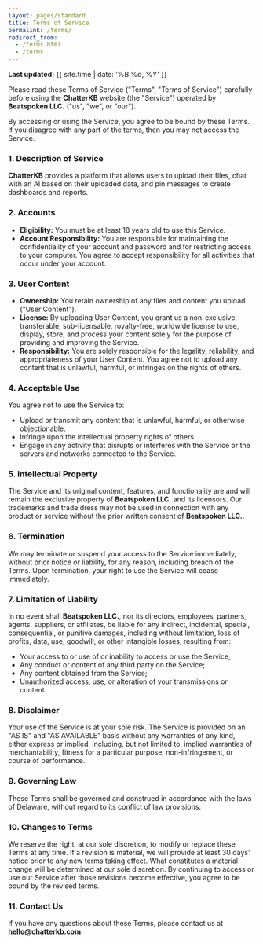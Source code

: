 ```yaml
---
layout: pages/standard
title: Terms of Service
permalink: /terms/
redirect_from:
  - /terms.html
  - /terms
---
```


**Last updated:** {{ site.time | date: '%B %d, %Y' }}

Please read these Terms of Service ("Terms", "Terms of Service") carefully before using the **ChatterKB** website (the "Service") operated by **Beatspoken LLC.** ("us", "we", or "our").

By accessing or using the Service, you agree to be bound by these Terms. If you disagree with any part of the terms, then you may not access the Service.

### 1. Description of Service

**ChatterKB** provides a platform that allows users to upload their files, chat with an AI based on their uploaded data, and pin messages to create dashboards and reports.

### 2. Accounts

- **Eligibility:** You must be at least 18 years old to use this Service.
- **Account Responsibility:** You are responsible for maintaining the confidentiality of your account and password and for restricting access to your computer. You agree to accept responsibility for all activities that occur under your account.

### 3. User Content

- **Ownership:** You retain ownership of any files and content you upload ("User Content").
- **License:** By uploading User Content, you grant us a non-exclusive, transferable, sub-licensable, royalty-free, worldwide license to use, display, store, and process your content solely for the purpose of providing and improving the Service.
- **Responsibility:** You are solely responsible for the legality, reliability, and appropriateness of your User Content. You agree not to upload any content that is unlawful, harmful, or infringes on the rights of others.

### 4. Acceptable Use

You agree not to use the Service to:

- Upload or transmit any content that is unlawful, harmful, or otherwise objectionable.
- Infringe upon the intellectual property rights of others.
- Engage in any activity that disrupts or interferes with the Service or the servers and networks connected to the Service.

### 5. Intellectual Property

The Service and its original content, features, and functionality are and will remain the exclusive property of **Beatspoken LLC.** and its licensors. Our trademarks and trade dress may not be used in connection with any product or service without the prior written consent of **Beatspoken LLC.**.

### 6. Termination

We may terminate or suspend your access to the Service immediately, without prior notice or liability, for any reason, including breach of the Terms. Upon termination, your right to use the Service will cease immediately.

### 7. Limitation of Liability

In no event shall **Beatspoken LLC.**, nor its directors, employees, partners, agents, suppliers, or affiliates, be liable for any indirect, incidental, special, consequential, or punitive damages, including without limitation, loss of profits, data, use, goodwill, or other intangible losses, resulting from:
- Your access to or use of or inability to access or use the Service;
- Any conduct or content of any third party on the Service;
- Any content obtained from the Service;
- Unauthorized access, use, or alteration of your transmissions or content.

### 8. Disclaimer

Your use of the Service is at your sole risk. The Service is provided on an "AS IS" and "AS AVAILABLE" basis without any warranties of any kind, either express or implied, including, but not limited to, implied warranties of merchantability, fitness for a particular purpose, non-infringement, or course of performance.

### 9. Governing Law

These Terms shall be governed and construed in accordance with the laws of Delaware, without regard to its conflict of law provisions.

### 10. Changes to Terms

We reserve the right, at our sole discretion, to modify or replace these Terms at any time. If a revision is material, we will provide at least 30 days' notice prior to any new terms taking effect. What constitutes a material change will be determined at our sole discretion. By continuing to access or use our Service after those revisions become effective, you agree to be bound by the revised terms.

### 11. Contact Us

If you have any questions about these Terms, please contact us at **hello@chatterkb.com**.
